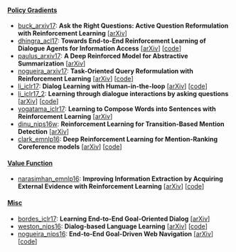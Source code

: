 #### [Policy Gradients](https://github.com/ganeshjawahar/drl4nlp.scratchpad/tree/master/policy_grad/)
- [buck_arxiv17](https://github.com/ganeshjawahar/drl4nlp.scratchpad/tree/master/policy_grad/buck_arxiv17.txt): **Ask the Right Questions: Active Question Reformulation with Reinforcement Learning** [[arXiv](https://arxiv.org/abs/1705.07830)]
- [dhingra_acl17](https://github.com/ganeshjawahar/drl4nlp.scratchpad/tree/master/policy_grad/dhingra_acl17.txt): **Towards End-to-End Reinforcement Learning of Dialogue Agents for Information Access** [[arXiv](https://arxiv.org/abs/1609.00777)] [[code](https://github.com/MiuLab/KB-InfoBot)]
- [paulus_arxiv17](https://github.com/ganeshjawahar/drl4nlp.scratchpad/tree/master/policy_grad/paulus_arxiv17.txt): **A Deep Reinforced Model for Abstractive Summarization** [[arXiv](https://arxiv.org/abs/1705.04304)]
- [nogueira_arxiv17](https://github.com/ganeshjawahar/drl4nlp.scratchpad/tree/master/policy_grad/nogueira_arxiv17.txt): **Task-Oriented Query Reformulation with Reinforcement Learning** [[arXiv](https://arxiv.org/abs/1704.04572)] [[code](https://github.com/nyu-dl/QueryReformulator)]
- [li_iclr17](https://github.com/ganeshjawahar/drl4nlp.scratchpad/tree/master/policy_grad/li_iclr17.txt): **Dialog Learning with Human-in-the-loop** [[arXiv](https://arxiv.org/abs/1611.09823)] [[code](https://github.com/facebook/MemNN/tree/master/HITL)]
- [li_iclr17_2](https://github.com/ganeshjawahar/drl4nlp.scratchpad/tree/master/policy_grad/li_iclr17_2.txt): **Learning through dialogue interactions by asking questions** [[arXiv](https://arxiv.org/abs/1703.04489)] [[code](https://github.com/facebook/MemNN/tree/master/AskingQuestions)]
- [yogatama_iclr17](https://github.com/ganeshjawahar/drl4nlp.scratchpad/tree/master/policy_grad/yogatama_iclr17.txt): **Learning to Compose Words into Sentences with Reinforcement Learning** [[arXiv](https://arxiv.org/abs/1611.09100)]
- [dinu_nips16w](https://github.com/ganeshjawahar/drl4nlp.scratchpad/tree/master/policy_grad/dinu_nips16w.txt): **Reinforcement Learning for Transition-Based Mention Detection** [[arXiv](https://arxiv.org/abs/1703.04489)]
- [clark_emnlp16](https://github.com/ganeshjawahar/drl4nlp.scratchpad/tree/master/policy_grad/clark_emnlp16.txt): **Deep Reinforcement Learning for Mention-Ranking Coreference models** [[arXiv](https://arxiv.org/abs/1609.08667)] [[code](https://github.com/clarkkev/deep-coref)]

#### [Value Function](https://github.com/ganeshjawahar/drl4nlp.scratchpad/tree/master/value_function/)
- [narasimhan_emnlp16](https://github.com/ganeshjawahar/drl4nlp.scratchpad/tree/master/value_function/narasimhan_emnlp16.txt): **Improving Information Extraction by Acquiring External Evidence with Reinforcement Learning** [[arXiv](http://arxiv.org/abs/1603.07954)] [[code](https://github.com/nyu-dl/WebNav)]

#### [Misc](https://github.com/ganeshjawahar/drl4nlp.scratchpad/tree/master/misc/)
- [bordes_iclr17](https://github.com/ganeshjawahar/drl4nlp.scratchpad/tree/master/misc/bordes_iclr17.txt): **Learning End-to-End Goal-Oriented Dialog** [[arXiv](https://arxiv.org/abs/1605.07683)]
- [weston_nips16](https://github.com/ganeshjawahar/drl4nlp.scratchpad/tree/master/misc/weston_nips16.txt): **Dialog-based Language Learning** [[arXiv](https://arxiv.org/abs/1604.06045)] [[code](https://github.com/facebook/MemNN/tree/master/DBLL)]
- [nogueira_nips16](https://github.com/ganeshjawahar/drl4nlp.scratchpad/tree/master/misc/nogueira_nips16.txt): **End-to-End Goal-Driven Web Navigation** [[arXiv](https://arxiv.org/abs/1604.06045)] [[code](https://github.com/facebook/MemNN/tree/master/DBLL)]